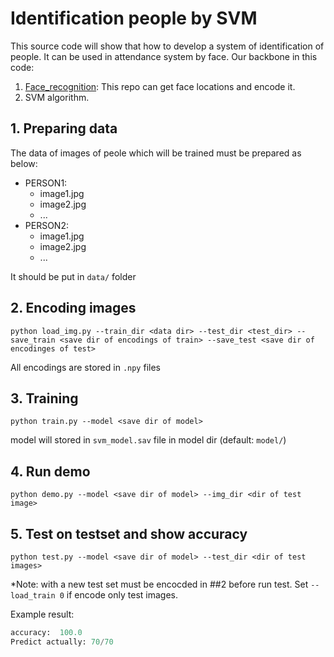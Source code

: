 # Identification people by SVM
This source code will show that how to develop a system of identification of people. It can be used in attendance system by face.
Our backbone in this code:
1. [Face_recognition](https://github.com/ageitgey/face_recognition): This repo can get face locations and encode it.
2. SVM algorithm.

## 1. Preparing data
The data of images of peole which will be trained must be prepared as below:

- PERSON1:
  + image1.jpg
  + image2.jpg
  + ...
- PERSON2:
  + image1.jpg
  + image2.jpg
  + ...

It should be put in `data/` folder

## 2. Encoding images

`
python load_img.py --train_dir <data dir> --test_dir <test_dir> --save_train <save dir of encodings of train> --save_test <save dir of encodinges of test>
`


All encodings are stored in `.npy` files

## 3. Training

`
python train.py --model <save dir of model>
`

model will stored in `svm_model.sav` file in model dir (default: `model/`)

## 4. Run demo

`
python demo.py --model <save dir of model> --img_dir <dir of test image>
`

## 5. Test on testset and show accuracy

`
python test.py --model <save dir of model> --test_dir <dir of test images>
`

*Note: with a new test set must be encocded in ##2 before run test. Set `--load_train 0` if encode only test images.


Example result:

```python
accuracy:  100.0
Predict actually: 70/70
```

